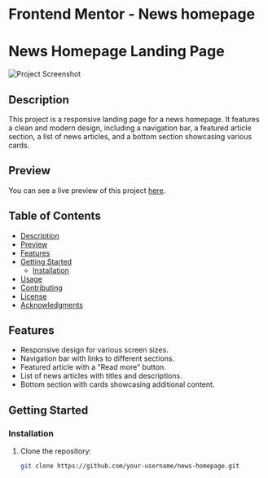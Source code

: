 # Frontend Mentor - News homepage
# News Homepage Landing Page

![Project Screenshot](screenshot.png)

## Description

This project is a responsive landing page for a news homepage. It features a clean and modern design, including a navigation bar, a featured article section, a list of news articles, and a bottom section showcasing various cards.

## Preview

You can see a live preview of this project [here](https://your-project-url.com).

## Table of Contents

- [Description](#description)
- [Preview](#preview)
- [Features](#features)
- [Getting Started](#getting-started)
  - [Installation](#installation)
- [Usage](#usage)
- [Contributing](#contributing)
- [License](#license)
- [Acknowledgments](#acknowledgments)

## Features

- Responsive design for various screen sizes.
- Navigation bar with links to different sections.
- Featured article with a "Read more" button.
- List of news articles with titles and descriptions.
- Bottom section with cards showcasing additional content.

## Getting Started

### Installation

1. Clone the repository:

   ```bash
   git clone https://github.com/your-username/news-homepage.git
